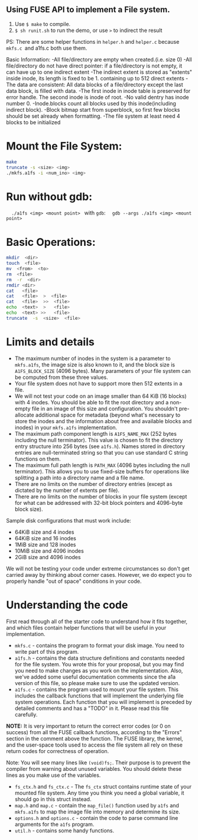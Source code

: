 ## Using FUSE API to implement a File system.
1. Use `$ make` to compile.
2. `$ sh runit.sh`  to run the demo, or use `>` to indirect the result

PS: There are some helper functions in `helper.h` and `helper.c` because `mkfs.c `and a1fs.c both use them.

Basic Information:
-All file/directory are empty when created.(i.e. size 0)
-All file/directory do not have direct pointer: if a file/directory is not empty, it can have up to one indirect extent
-The indirect extent is stored as "extents" inside inode, its length is fixed to be 1. containing up to 512 direct extents
-The data are consistent: All data blocks of a file/directory except the last data block, is filled with data.
-The first inode in inode table is preserved for error handle. The second inode is inode of root.
-No valid dentry has inode number 0.
-Inode.blocks count all blocks used by this inode(including indirect block).
-Block bitmap start from superblock, so first few blocks should be set already when formatting.
-The file system at least need 4 blocks to be initialized

# Mount the File System:
```bash
make
truncate -s <size> <img>
./mkfs.a1fs -i <num_ino> <img>
```

# Run without gdb:
`   ./a1fs <img> <mount point>  `
with `gdb`:
`   gdb --args ./a1fs <img> <mount point>  `

# Basic Operations:
```bash
mkdir  <dir>
touch  <file>
mv  <from>  <to>
rm  <file>
rm  -r  <dir>
rmdir <dir>
cat   <file>
cat   <file>  >  <file>
cat   <file>  >>  <file>
echo  <text>  >   <file>
echo  <text> >>   <file>
truncate  -s  <size>  <file>
```

# Limits and details

- The maximum number of inodes in the system is a parameter to `mkfs.a1fs`, the image size is also known to it, and the block size is `A1FS_BLOCK_SIZE` (4096 bytes). Many parameters of your file system can be computed from these three values.
- Your file system does not have to support more then 512 extents in a file.
- We will not test your code on an image smaller than 64 KiB (16 blocks) with 4 inodes. You should be able to fit the root directory and a non-empty file in an image of this size and configuration. You shouldn't pre-allocate additional space for metadata (beyond what's necessary to store the inodes and the information about free and available blocks and inodes) in your `mkfs.a1fs` implementation.
- The maximum path component length is `A1FS_NAME_MAX` (252 bytes including the null terminator). This value is chosen to fit the directory entry structure into 256 bytes (see `a1fs.h`). Names stored in directory entries are null-terminated string so that you can use standard C string functions on them.
- The maximum full path length is `PATH_MAX` (4096 bytes including the null terminator). This allows you to use fixed-size buffers for operations like splitting a path into a directory name and a file name.
- There are no limits on the number of directory entries (except as dictated by the number of extents per file).
- There are no limits on the number of blocks in your file system (except for what can be addressed with 32-bit block pointers and 4096-byte block size).

Sample disk configurations that must work include:

- 64KiB size and 4 inodes
- 64KiB size and 16 inodes
- 1MiB size and 128 inodes
- 10MiB size and 4096 inodes
- 2GiB size and 4096 inodes

We will not be testing your code under extreme circumstances so don't get carried away by thinking about corner cases. However, we do expect you to properly handle "out of space" conditions in your code.

# Understanding the code

First read through all of the starter code to understand how it fits together, and which files contain helper functions that will be useful in your implementation.

- `mkfs.c` - contains the program to format your disk image. You need to write part of this program.
- `a1fs.h` - contains the data structure definitions and constants needed for the file system. You wrote this for your proposal, but you may find you need to make changes as you work on the implementation. Also, we've added some useful documentation comments since the a1a version of this file, so please make sure to use the updated version.
- `a1fs.c` - contains the program used to mount your file system. This includes the callback functions that will implement the underlying file system operations. Each function that you will implement is preceded by detailed comments and has a "TODO" in it. Please read this file carefully.

**NOTE:** It is very important to return the correct error codes (or 0 on success) from all the FUSE callback functions, according to the "Errors" section in the comment above the function. The FUSE library, the kernel, and the user-space tools used to access the file system all rely on these return codes for correctness of operation.

Note: You will see many lines like `(void)fs;`. Their purpose is to prevent the compiler from warning about unused variables. You should delete these lines as you make use of the variables.

- `fs_ctx.h` and `fs_ctx.c` - The `fs_ctx` struct contains runtime state of your mounted file system. Any time you think you need a global variable, it should go in this struct instead.
- `map.h` and `map.c` - contain the `map_file()` function used by `a1fs` and `mkfs.a1fs` to map the image file into memory and determine its size.
- `options.h` and `options.c` - contain the code to parse command line arguments for the `a1fs` program.
- `util.h` - contains some handy functions.